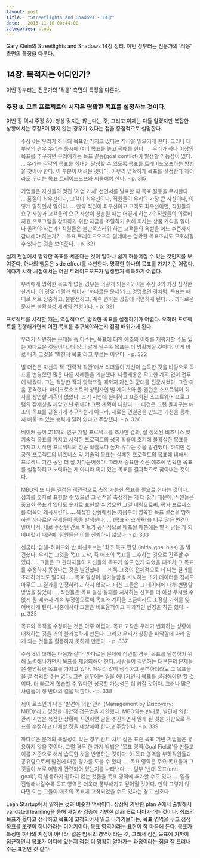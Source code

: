 ```yaml
---
layout: post
title:  "Streetlights and Shadows - 14장"
date:   2013-11-16 00:44:00
categories: study
---
```


Gary Klein의 Streetlights and Shadows 14장 정리. 이번 장부터는 전문가의 '적응' 측면의 특징을 다룬다.

## 14장. 목적지는 어디인가?

이번 장부터는 전문가의 '적응' 측면의 특징을 다룬다.

### 주장 8. 모든 프로젝트의 시작은 명확한 목표를 설정하는 것이다.

이번 장 역시 주장 8이 항상 맞지는 않는다는 것, 그리고 이제는 다들 알겠지만 복잡한 상황에서는 주장8이 맞지 않는 경우가 있다는 점을 중점적으로 설명한다.

> 주장 8은 우리가 하나의 목표만 가지고 있다는 착각을 일으키게 한다. 그러나 대부분의 경우 우리는 동시에 여러 목표를 놓고 곡예를 한다. ... 우리가 하나 이상의 목표를 추구하면 우리에게는 목표 갈등(goal conflict)이 발생할 가능성이 있다. ... 우리는 각각의 목표를 최대한 달성할 수 있도록 목표를 트레이드오프하는 방법을 찾아야 한다. 이 부분이 어려운 것이다. 아무리 명확하게 목표를 설정한다 하더라도 우리는 목표 트레이드오프와 씨름해야 한다. - p. 315

> 기업들은 자신들의 멋진 '기업 가치' 선언서를 발표할 때 목표 갈등을 무시한다. ... 품질이 최우선이다, 고객이 최우선이다, 직원들이 우리의 가장 큰 자산이다, 이렇게 말하면서 말이다. ... 만약 직원이 최우선이고 고객도 최우선이면, 직원들의 요구 사항과 고객들의 요구 사항이 상충될 때는 어떻게 하는가? 직원들의 의료비 지원 프로그램을 강화하기 위한 자금을 조달하기 위해 회사는 상품 가격을 얼마나 올려야 하는가? 직원들은 불만족스러워 하는 고객들의 욕설을 어느 수준까지 감내해야 하는가? ... 목표 트레이드오프의 딜레마는 명확한 목표조차도 모호해질 수 있다는 것을 보여준다. - p. 321

실제 현실에서 명확한 목표를 세운다는 것이 얼마나 쉽게 허물어질 수 있는 것인지를 보여준다. 하나의 행동은 side effect를 수반한다. 명확한 하나의 목표를 가지기란 어렵다. 게다가 시작 시점에서는 어떤 트레이드오프가 발생할지 예측하기 어렵다.

> 우리에게 명확한 목표가 없을 경우는 어떻게 되는가? 이는 주장 8의 가장 심각한 한계다. 이 경우 리텔과 웨버가 '까다로운 문제'라고 명명했던 것처럼, 목표는 때때로 서로 상충하고, 불완전하고, 계속 변하는 상황에 직면하게 된다. ... 까다로운 문제는 불확실성 세계의 전형이다. - p. 321

프로젝트를 시작할 때는, 역설적으로, 명확한 목표를 설정하기가 어렵다. 오히려 프로젝트를 진행해가면서 어떤 목표를 추구해야하는지 점점 배워가게 된다.

> 우리가 직면하는 문제들 중 다수는, 목표에 대한 애초의 이해를 재평가할 수도 있는 까다로운 것들이다. 더 많이 알게 될수록 목표는 더 명확해질 것이다. 이게 바로 내가 그것을 '발현적 목표'라고 부르는 이유다. - p. 322

> 빌 더건은 자신의 책 '전략적 직관'에서 리더들이 자신이 습득한 것을 바탕으로 목표를 변경했던 많은 다른 사례들을 기술했다. 나폴레옹은 확고한 계획 없이 전투에 나갔다. 그는 적당한 적과 맞닥뜨릴 때까지 자신의 군대를 진군시켰다. 그런 다음 공격했다. 마이크로소프트의 창립자인 빌 게이츠와 폴 앨런은 소프트웨어 회사를 창업할 계획이 없었다. 초기 사업에 실패하고 표준화된 소프트웨어 프로그램의 잠재성을 깨닫고 난 뒤에야 그런 계획이 나왔다. ... 더건은 그런 돌파구는 애초의 목표를 끈질기게 추구하는게 아니라, 새로운 연결점을 만드는 과정을 통해서 배울 수 있는 능력에 달려 있다고 주장했다. - p. 326

> 베이커 등이 211개의 연구 개발 프로젝트를 조사한 결과, 잘 정의된 비즈니스 및 기술적 목표를 가지고 시작한 프로젝트의 성공 확률이 초기에 불확실한 목표를 가지고 시작한 프로젝트의 성공 확률보다 높지 않다는 것을 발견했다. 하지만 성공한 프로젝트의 비즈니스 및 기술적 목표는 실패한 프로젝트의 목표에 비해서 프로젝트 기간 동안 더 잘 가다듬어졌다. 따라서 중요한 것은 애초에 명확한 목표를 설정하려고 노력하는 게 아니라 의미 있는 목표를 결과적으로 찾아내는 것이다.

> MBO의 또 다른 결점은 객관적으로 측정 가능한 목표를 필요로 한다는 것이다. 성과를 숫자로 표현할 수 있으면 그 진척을 측정하는 게 더 쉽기 때문에, 직원들은 중요한 목표가 있어도 숫자로 표현할 수 없으면 그걸 버림으로써, 평가 프로세스를 더욱더 왜곡시킨다. ... 복잡한 상황에서는 처음부터 명확한 목표 설정을 방해하는 까다로운 문제들이 종종 발생한다. ... (목표와 스케쥴에) 너무 많은 변경이 일어나서, 새로 수정된 간트 차트가 공식적으로 배포될 때쯤에는 벌써 낡은 게 되어버렸기 때문에, 팀원들은 이를 신뢰하지 않았다. - p. 333

> 센굽타, 압델-하미드와 반 바센호브는 '최초 목표 편향 (initial goal bias)'을 발견했다. 우리는 그것을 목표 고착, 즉 애초의 목표를 고수하는 것으로 간주할 수 있다. ... 그들은 그 관리자들이 자신들의 목표가 쓸모 없게 되었을 때조차 그 목표를 수정하지 못한다는 것을 발견했다. ... 비록 그것이 전체적으로 더 나쁜 결과를 초래하더라도 말이다. ... 목표 달성이 불가능함을 시사하는 초기 데이터를 접해도 아무도 그 결과를 인정하려고 하지 않았다. 대신 그들은 그 데이터에 대해 변명할 방법을 찾았다. ... 직원들은 목표 달성 실패를 시사하는 신호를 더 이상 무시할 수 없게 될 때까지 계속 부정함으로써 목표와 계획을 조금이라도 조정할 기회를 잃어버리게 된다. 나중에서야 그들은 비효율적이고 파괴적인 변경을 하곤 했다. - p. 335

> 목표와 목적을 수정하는 것은 아주 어렵다. 목표 고착은 우리가 변화하는 상황에 대처하는 것을 거의 불가능하게 만든다. 그리고 우리가 상황을 파악함에 따라 알게 되는 것들을 활용하지 못하게 만든다. - p. 337

> 주장 8의 대체는 다음과 같다. 까다로운 문제에 직면할 경우, 목표를 달성하기 위해 노력해나가면서 목표를 재정의해야 한다. 사람들이 직면하는 대부분의 문제들은 불명확한 목표를 가지고 있다. 아무리 많이 생각하고 분석하더라도 그 목표들을 잘 정의할 수는 없다. 그런 경우에는 일을 해나가면서 목표를 설정해야만 할 것이다. 더 빠르게 학습할 수 있다면 성공할 가능성은 더 커질 것이다. 그러나 많은 사람들이 정 반대의 길을 택한다. - p. 338

> 제이 로스먼과 나는 '발견에 의한 관리 (Management by Discovery: MBD)'라고 명명한 대안적 접근법을 제안했다. MBO와는 반대로, 발견에 의한 관리 기법은 복잡한 상황에 직면하면 일을 추진하면서 알게 된 것을 기반으로 목표를 수정하고 대체할 것을 예상해야 한다고 주장한다. - p. 339

> 까다로운 문제와 복잡성이 있는 경우 간트 차트 같은 표준 목표 기반 기법들은 유용하지 않을 것이다. 그럴 경우 한 가지 방법은 '목표 영역(Goal Field)'을 만들고 이를 기준으로 해서 습득한 것을 반영하는 것이다. 이 목표 영역을 부하직원들과 공유함으로써 발견에 대한 평가를 도울 수 있다. ... 목표 영역은 주요 목표들과 그것들이 서로 어떻게 관련되어 있는지를 나타낸다. ... 일부 '반대 목표(anti-goal)', 즉 발생하기 원하지 않는 것들을 목표 영역에 추가할 수도 있다. ... 일을 진행해나갈수록 목표 영역은 더욱더 풍부해지고 깊어질 것이다. 만약 그렇지 않다면 이는 그들이 애초의 목표에 고착되었을 수도 있다는 경고 신호다.

Lean Startup에서 말하는 것과 비슷한 맥락이다. 상상에 기반한 plan A에서 출발해서 validated learning을 통해 사실과 검증에 기반한 plan B로 나아가라는 것이다. 최초의 목표가 옳다고 생각하고 목표에 고착되어서 밀고 나가기보다는, 목표 영역을 두고 점점 목표를 또렷이 하나가라는 이야기이다. 목표 영역이라는 표현이 참 마음에 든다. 목표가 특정한 하나의 지점이 아니라, 넒은 범위의 영역이라는 것, 그래서 점점 목표에 가까이 접근하면서 목표가 어디에 있는지 점점 더 명확히 알아가는 과정이라는 점을 잘 드러내주는 표현인 것 같다.
